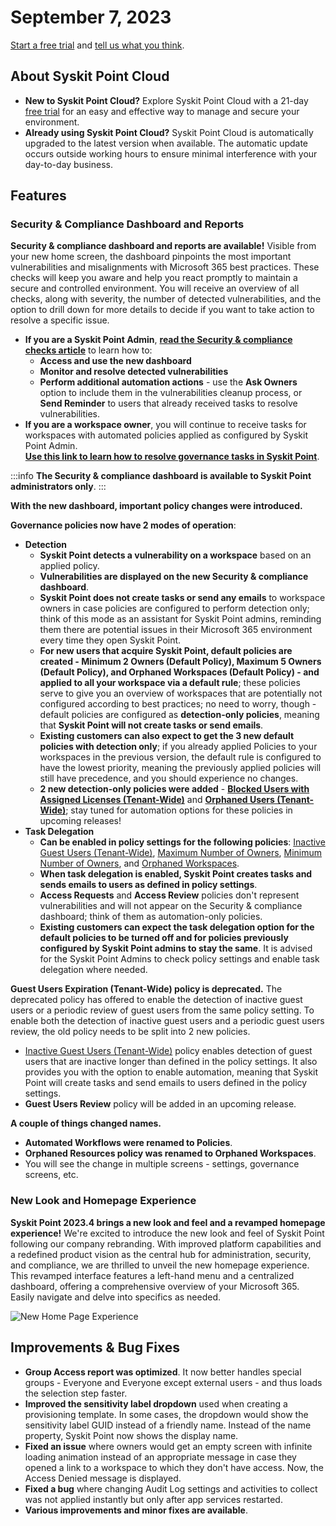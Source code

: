 ﻿---
description: >-
  This article lists improvements and bug fixes in the Syskit Point Cloud
  version 2023.4.0.20
---

# September 7, 2023

[Start a free trial](https://www.syskit.com/products/point/free-trial/) and [tell us what you think](https://www.syskit.com/company/contact-us/).

## About Syskit Point Cloud

* **New to Syskit Point Cloud?** Explore Syskit Point Cloud with a 21-day [free trial](https://www.syskit.com/products/point/free-trial/) for an easy and effective way to manage and secure your environment.
* **Already using Syskit Point Cloud?** Syskit Point Cloud is automatically upgraded to the latest version when available. The automatic update occurs outside working hours to ensure minimal interference with your day-to-day business.

## Features

### Security & Compliance Dashboard and Reports

**Security & compliance dashboard and reports are available!** Visible from your new home screen, the dashboard pinpoints the most important vulnerabilities and misalignments with Microsoft 365 best practices. These checks will keep you aware and help you react promptly to maintain a secure and controlled environment. You will receive an overview of all checks, along with severity, the number of detected vulnerabilities, and the option to drill down for more details to decide if you want to take action to resolve a specific issue.

* **If you are a Syskit Point Admin**, [**read the Security & compliance checks article**](../../governance-and-automation/security-compliance-checks/security-compliance-checks.md) to learn how to:
  * **Access and use the new dashboard**
  * **Monitor and resolve detected vulnerabilities**
  * **Perform additional automation actions** - use the **Ask Owners** option to include them in the vulnerabilities cleanup process, or **Send Reminder** to users that already received tasks to resolve vulnerabilities.
* **If you are a workspace owner**, you will continue to receive tasks for workspaces with automated policies applied as configured by Syskit Point Admin. \
  [**Use this link to learn how to resolve governance tasks in Syskit Point**](../../point-collaborators/resolve-governance-tasks/my-tasks.md).

:::info
**The Security & compliance dashboard is available to Syskit Point administrators only**.
:::

**With the new dashboard, important policy changes were introduced.**

**Governance policies now have 2 modes of operation**:

* **Detection**
  * **Syskit Point detects a vulnerability on a workspace** based on an applied policy.
  * **Vulnerabilities are displayed on the new Security & compliance dashboard**.
  * **Syskit Point does not create tasks or send any emails** to workspace owners in case policies are configured to perform detection only; think of this mode as an assistant for Syskit Point admins, reminding them there are potential issues in their Microsoft 365 environment every time they open Syskit Point.
  * **For new users that acquire Syskit Point, default policies are created - Minimum 2 Owners (Default Policy), Maximum 5 Owners (Default Policy), and Orphaned Workspaces (Default Policy) - and applied to all your workspace via a default rule**; these policies serve to give you an overview of workspaces that are potentially not configured according to best practices; no need to worry, though - default policies are configured as **detection-only policies**, meaning that **Syskit Point will not create tasks or send emails**.
  * **Existing customers can also expect to get the 3 new default policies with detection only**; if you already applied Policies to your workspaces in the previous version, the default rule is configured to have the lowest priority, meaning the previously applied policies will still have precedence, and you should experience no changes.
  * **2 new detection-only policies were added** - [**Blocked Users with Assigned Licenses (Tenant-Wide)**](../../governance-and-automation/security-compliance-checks/blocked-users-assigned-license.md) and [**Orphaned Users (Tenant-Wide)**](../../governance-and-automation/security-compliance-checks/orphaned-users.md); stay tuned for automation options for these policies in upcoming releases!
* **Task Delegation**
  * **Can be enabled in policy settings for the following policies**: [Inactive Guest Users (Tenant-Wide)](../../governance-and-automation/security-compliance-checks/inactive-guest-users.md), [Maximum Number of Owners](../../governance-and-automation/security-compliance-checks/workspaces-too-many-owners.md), [Minimum Number of Owners](../../governance-and-automation/security-compliance-checks/workspaces-not-enough-owners.md), and [Orphaned Workspaces](../../governance-and-automation/security-compliance-checks/orphaned-workspaces.md).
  * **When task delegation is enabled, Syskit Point creates tasks and sends emails to users as defined in policy settings**.
  * **Access Requests** and **Access Review** policies don't represent vulnerabilities and will not appear on the Security & compliance dashboard; think of them as automation-only policies.
  * **Existing customers can expect the task delegation option for the default policies to be turned off and for policies previously configured by Syskit Point admins to stay the same**. It is advised for the Syskit Point Admins to check policy settings and enable task delegation where needed.

**Guest Users Expiration (Tenant-Wide) policy is deprecated.** The deprecated policy has offered to enable the detection of inactive guest users or a periodic review of guest users from the same policy setting. To enable both the detection of inactive guest users and a periodic guest users review, the old policy needs to be split into 2 new policies.

* [Inactive Guest Users (Tenant-Wide)](../../governance-and-automation/security-compliance-checks/inactive-guest-users.md) policy enables detection of guest users that are inactive longer than defined in the policy settings. It also provides you with the option to enable automation, meaning that Syskit Point will create tasks and send emails to users defined in the policy settings.
* **Guest Users Review** policy will be added in an upcoming release.

**A couple of things changed names.**

* **Automated Workflows were renamed to Policies**.
* **Orphaned Resources policy was renamed to Orphaned Workspaces**.&#x20;
* You will see the change in multiple screens - settings, governance screens, etc.

### New Look and Homepage Experience

**Syskit Point 2023.4 brings a new look and feel and a revamped homepage experience!** We're excited to introduce the new look and feel of Syskit Point following our company rebranding. With improved platform capabilities and a redefined product vision as the central hub for administration, security, and compliance, we are thrilled to unveil the new homepage experience. This revamped interface features a left-hand menu and a centralized dashboard, offering a comprehensive overview of your Microsoft 365. Easily navigate and delve into specifics as needed.

![New Home Page Experience](../../../static/img/newHomepagev2.gif)

## Improvements & Bug Fixes

* **Group Access report was optimized**. It now better handles special groups - Everyone and Everyone except external users - and thus loads the selection step faster.
* **Improved the sensitivity label dropdown** used when creating a provisioning template. In some cases, the dropdown would show the sensitivity label GUID instead of a friendly name. Instead of the name property, Syskit Point now shows the display name.
* **Fixed an issue** where owners would get an empty screen with infinite loading animation instead of an appropriate message in case they opened a link to a workspace to which they don't have access. Now, the Access Denied message is displayed.
* **Fixed a bug** where changing Audit Log settings and activities to collect was not applied instantly but only after app services restarted.
* **Various improvements and minor fixes are available**.
